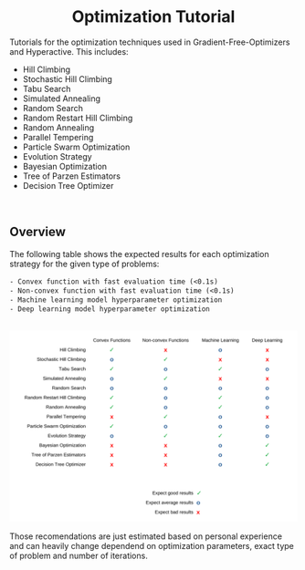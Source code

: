 <h1 align="center"> 
  Optimization Tutorial
</h1>

Tutorials for the optimization techniques used in Gradient-Free-Optimizers and Hyperactive. This includes:

  - Hill Climbing
  - Stochastic Hill Climbing
  - Tabu Search
  - Simulated Annealing
  - Random Search
  - Random Restart Hill Climbing
  - Random Annealing
  - Parallel Tempering
  - Particle Swarm Optimization
  - Evolution Strategy
  - Bayesian Optimization
  - Tree of Parzen Estimators
  - Decision Tree Optimizer


<br>

## Overview

The following table shows the expected results for each optimization strategy for the given type of problems:

    - Convex function with fast evaluation time (<0.1s)
    - Non-convex function with fast evaluation time (<0.1s)
    - Machine learning model hyperparameter optimization
    - Deep learning model hyperparameter optimization

<p align="center">
  <br>
  <img src="./images/optimizer_table-1.png" width="950">
  <br>
</p>
Those recomendations are just estimated based on personal experience and can heavily change dependend on optimization parameters, exact type of problem and number of iterations.


